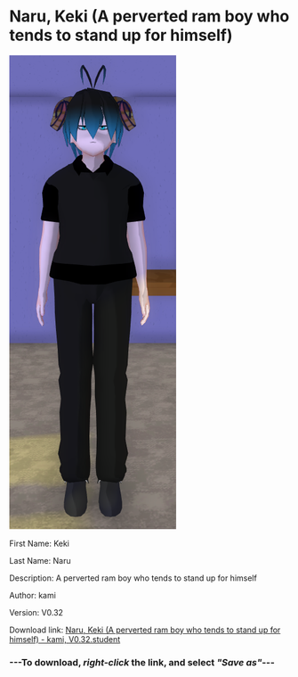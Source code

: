 # Naru, Keki (A perverted ram boy who tends to stand up for himself)

<img src = "https://raw.githubusercontent.com/Arbiter1223/Daigaku-Gurashi-Custom-Students/master/Students/Files/Naru%2C%20Keki%20(A%20perverted%20ram%20boy%20who%20tends%20to%20stand%20up%20for%20himself).png">

First Name: Keki

Last Name: Naru

Description: A perverted ram boy who tends to stand up for himself

Author: kami

Version: V0.32

Download link: <a href="https://raw.githubusercontent.com/Arbiter1223/Daigaku-Gurashi-Custom-Students/master/Students/Files/Naru%2C%20Keki%20(A%20perverted%20ram%20boy%20who%20tends%20to%20stand%20up%20for%20himself)%20-%20kami%2C%20V0.32.student">Naru, Keki (A perverted ram boy who tends to stand up for himself) - kami, V0.32.student</a>

### ---**To download, _right-click_ the link, and select _"Save as"_**---
